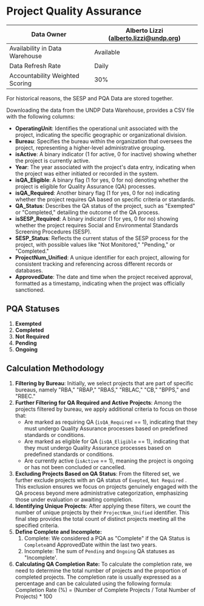 # Project Quality Assurance

| Data Owner                      | Alberto Lizzi ([alberto.lizzi@undp.org](mailto:alberto.lizzi@undp.org)) |
| ------------------------------- | ----------------------------------------------------------------------- |
| Availability in Data Warehouse  | Available                                                               |
| Data Refresh Rate               | Daily                                                                   |
| Accountability Weighted Scoring | 30%                                                                     |

For historical reasons, the SESP and PQA Data are stored together.

Downloading the data from the UNDP Data Warehouse, provides a CSV file with the following columns:

* **OperatingUnit**: Identifies the operational unit associated with the project, indicating the specific geographic or organizational division.
* **Bureau**: Specifies the bureau within the organization that oversees the project, representing a higher-level administrative grouping.
* **isActive**: A binary indicator (1 for active, 0 for inactive) showing whether the project is currently active.
* **Year**: The year associated with the project's data entry, indicating when the project was either initiated or recorded in the system.
* **isQA\_Eligible**: A binary flag (1 for yes, 0 for no) denoting whether the project is eligible for Quality Assurance (QA) processes.
* **isQA\_Required**: Another binary flag (1 for yes, 0 for no) indicating whether the project requires QA based on specific criteria or standards.
* **QA\_Status**: Describes the QA status of the project, such as "Exempted" or "Completed," detailing the outcome of the QA process.
* **isSESP\_Required**: A binary indicator (1 for yes, 0 for no) showing whether the project requires Social and Environmental Standards Screening Procedures (SESP).
* **SESP\_Status**: Reflects the current status of the SESP process for the project, with possible values like "Not Monitored," "Pending," or "Completed."
* **ProjectNum\_Unified**: A unique identifier for each project, allowing for consistent tracking and referencing across different records or databases.
* **ApprovedDate**: The date and time when the project received approval, formatted as a timestamp, indicating when the project was officially sanctioned.

## PQA Statuses

1. **Exempted**
2. **Completed**
3. **Not Required**
4. **Pending**
5. **Ongoing**

## Calculation Methodology

1. **Filtering by Bureau**: Initially, we select projects that are part of specific bureaus, namely "RBA," "RBAP," "RBAS," "RBLAC," "CB," "BPPS," and "RBEC."
2. **Further Filtering for QA Required and Active Projects**: Among the projects filtered by bureau, we apply additional criteria to focus on those that:
   * Are marked as requiring QA (`isQA_Required` == 1), indicating that they must undergo Quality Assurance processes based on predefined standards or conditions.
   * Are marked as eligible for QA (`isQA_Eligible` == 1), indicating that they must undergo Quality Assurance processes based on predefined standards or conditions.
   * Are currently active (`isActive` == 1), meaning the project is ongoing or has not been concluded or cancelled.
3. **Excluding Projects Based on QA Status**: From the filtered set, we further exclude projects with an QA status of `Exepted`, `Not Required` . This exclusion ensures we focus on projects genuinely engaged with the QA process beyond mere administrative categorization, emphasizing those under evaluation or awaiting completion.
4. **Identifying Unique Projects**: After applying these filters, we count the number of unique projects by their `ProjectNum_Unified` identifier. This final step provides the total count of distinct projects meeting all the specified criteria.
5. **Define Complete and Incomplete:**
   1. Complete: We considered a PQA as "Complete" if the QA Status is `Complete`and ApprovedDate within the last two years.
   2. Incomplete: The sum of `Pending` and `Ongoing` QA statuses as "Incomplete'.
6. **Calculating QA Completion Rate:** To calculate the completion rate, we need to determine the total number of projects and the proportion of completed projects. The completion rate is usually expressed as a percentage and can be calculated using the following formula: Completion Rate (%) = (Number of Complete Projects / Total Number of Projects) \* 100
